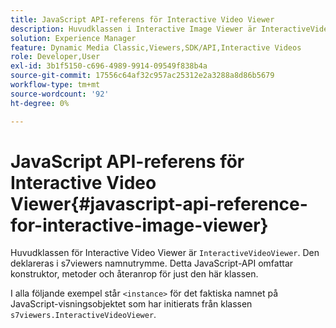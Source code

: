 ```yaml
---
title: JavaScript API-referens för Interactive Video Viewer
description: Huvudklassen i Interactive Image Viewer är InteractiveVideoViewer. Den deklareras i s7viewers namnutrymme. Detta JavaScript-API omfattar konstruktor, metoder och återanrop för just den här klassen.
solution: Experience Manager
feature: Dynamic Media Classic,Viewers,SDK/API,Interactive Videos
role: Developer,User
exl-id: 3b1f5150-c696-4989-9914-09549f838b4a
source-git-commit: 17556c64af32c957ac25312e2a3288a8d86b5679
workflow-type: tm+mt
source-wordcount: '92'
ht-degree: 0%

---
```


# JavaScript API-referens för Interactive Video Viewer{#javascript-api-reference-for-interactive-image-viewer}

Huvudklassen för Interactive Video Viewer är `InteractiveVideoViewer`. Den deklareras i s7viewers namnutrymme. Detta JavaScript-API omfattar konstruktor, metoder och återanrop för just den här klassen.

I alla följande exempel står `<instance>` för det faktiska namnet på JavaScript-visningsobjektet som har initierats från klassen `s7viewers.InteractiveVideoViewer`.
